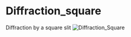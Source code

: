 # Diffraction_square
Diffraction by a square slit
![Diffraction_Square](https://user-images.githubusercontent.com/116585464/220105349-e0e74059-04d5-4fd5-9ab3-0fa3e839075f.jpg)
